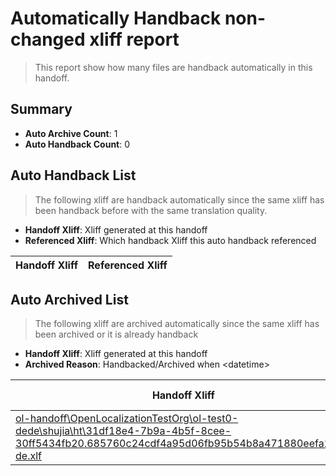 # Automatically Handback non-changed xliff report
> This report show how many files are handback automatically in this handoff.

## Summary
* **Auto Archive Count**: 1
* **Auto Handback Count**: 0

## Auto Handback List
> The following xliff are handback automatically since the same xliff has been handback before with the same translation quality.

* **Handoff Xliff**: Xliff generated at this handoff
* **Referenced Xliff**: Which handback Xliff this auto handback referenced

| Handoff Xliff | Referenced Xliff | 
| --- | --- | 

## Auto Archived List
> The following xliff are archived automatically since the same xliff has been archived or it is already handback

* **Handoff Xliff**: Xliff generated at this handoff
* **Archived Reason**: Handbacked/Archived when &lt;datetime&gt;

| Handoff Xliff | Archived Reason | 
| --- | --- | 
| [ol-handoff\OpenLocalizationTestOrg\ol-test0-dede\shujia\ht\31df18e4-7b9a-4b5f-8cee-30ff5434fb20.685760c24cdf4a95d06fb95b54b8a471880eefa2.de-de.xlf](https://github.com/OpenLocalizationTestOrg/ol-test0-handoff/blob/c6f0987595d52ffc0bcd963131fb9be024210c26/ol-handoff/OpenLocalizationTestOrg/ol-test0-dede/shujia/ht/31df18e4-7b9a-4b5f-8cee-30ff5434fb20.685760c24cdf4a95d06fb95b54b8a471880eefa2.de-de.xlf) | Archived when 17/01/11 09:41 | 

